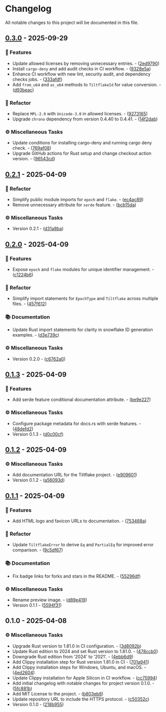# Changelog

All notable changes to this project will be documented in this file.

## [0.3.0](https://github.com/t1ltxz-gxd/tiltflake/compare/v0.2.1..0.3.0) - 2025-09-29

### <!-- 0 -->🚀 Features

- Update allowed licenses by removing unnecessary entries. - ([2ed9790](https://github.com/t1ltxz-gxd/tiltflake/commit/2ed9790902a775fe05c081c8cc85fa227cfa773c))
- Install `cargo-deny` and add audit checks in CI workflow. - ([9328e5a](https://github.com/t1ltxz-gxd/tiltflake/commit/9328e5a629843b0a70906456832e68c0951a62d1))
- Enhance CI workflow with new lint, security audit, and dependency checks jobs. - ([333afdf](https://github.com/t1ltxz-gxd/tiltflake/commit/333afdff7ccb994f2cd5cd7bbc7442b1961479a9))
- Add `from_u64` and `as_u64` methods to `TiltflakeId` for value conversion. - ([d93beac](https://github.com/t1ltxz-gxd/tiltflake/commit/d93beacdfd1ca15508bbf3302dbf2d9f1e8e1999))

### <!-- 2 -->🚜 Refactor

- Replace `MPL-2.0` with `Unicode-3.0` in allowed licenses. - ([9273165](https://github.com/t1ltxz-gxd/tiltflake/commit/9273165dc78a1b989bca1d32f52d7e895e9f74c0))
- Upgrade `chrono` dependency from version 0.4.40 to 0.4.41. - ([14f2dab](https://github.com/t1ltxz-gxd/tiltflake/commit/14f2dabbfed0db01e16461ec13e72b95a679e9eb))

### <!-- 7 -->⚙️ Miscellaneous Tasks

- Update conditions for installing cargo-deny and running cargo deny check. - ([769af08](https://github.com/t1ltxz-gxd/tiltflake/commit/769af08126a83385275d414de59d2befd7d5557f))
- Upgrade GitHub actions for Rust setup and change checkout action version. - ([96543cd](https://github.com/t1ltxz-gxd/tiltflake/commit/96543cd743fbd794e6b23c1d6971fdb0ce5094ad))

## [0.2.1](https://github.com/t1ltxz-gxd/tiltflake/compare/v0.2.0..v0.2.1) - 2025-04-09

### <!-- 2 -->🚜 Refactor

- Simplify public module imports for `epoch` and `flake`. - ([ec4ac89](https://github.com/t1ltxz-gxd/tiltflake/commit/ec4ac89b774319e50ce28f6d6e9509fd54b7c56a))
- Remove unnecessary attribute for `serde` feature. - ([bcb15da](https://github.com/t1ltxz-gxd/tiltflake/commit/bcb15dae416d4a7bb698e7225386f849edf7f7f8))

### <!-- 7 -->⚙️ Miscellaneous Tasks

- Version 0.2.1 - ([d31a8ba](https://github.com/t1ltxz-gxd/tiltflake/commit/d31a8ba34d748d1496ff61b08b9f0b8567a21049))

## [0.2.0](https://github.com/t1ltxz-gxd/tiltflake/compare/v0.1.3..v0.2.0) - 2025-04-09

### <!-- 0 -->🚀 Features

- Expose `epoch` and `flake` modules for unique identifier management. - ([c1224b6](https://github.com/t1ltxz-gxd/tiltflake/commit/c1224b6c9fd3f1b27d9dd8de8fd28f92e5369e17))

### <!-- 2 -->🚜 Refactor

- Simplify import statements for `EpochType` and `Tiltflake` across multiple files. - ([457f612](https://github.com/t1ltxz-gxd/tiltflake/commit/457f6120bfd2278177d48eb4f5851e977c110bb1))

### <!-- 3 -->📚 Documentation

- Update Rust import statements for clarity in snowflake ID generation examples. - ([d3e739c](https://github.com/t1ltxz-gxd/tiltflake/commit/d3e739c5161073f09eba8dd9768475e36bf49114))

### <!-- 7 -->⚙️ Miscellaneous Tasks

- Version 0.2.0 - ([c6762a0](https://github.com/t1ltxz-gxd/tiltflake/commit/c6762a0376d1f92852bd14ca08f2ba3d793cc869))

## [0.1.3](https://github.com/t1ltxz-gxd/tiltflake/compare/v0.1.2..v0.1.3) - 2025-04-09

### <!-- 0 -->🚀 Features

- Add serde feature conditional documentation attribute. - ([be9e227](https://github.com/t1ltxz-gxd/tiltflake/commit/be9e227d8ef0474c96899f84bdc4bd4e3f80fb0a))

### <!-- 7 -->⚙️ Miscellaneous Tasks

- Configure package metadata for docs.rs with serde features. - ([48defd2](https://github.com/t1ltxz-gxd/tiltflake/commit/48defd2ec08a28b4025daf480e34c7262bfeb918))
- Version 0.1.3 - ([d0c00cf](https://github.com/t1ltxz-gxd/tiltflake/commit/d0c00cf7251f78885e0ad90330ca528c471fd7fd))

## [0.1.2](https://github.com/t1ltxz-gxd/tiltflake/compare/v0.1.1..v0.1.2) - 2025-04-09

### <!-- 7 -->⚙️ Miscellaneous Tasks

- Add documentation URL for the Tiltflake project. - ([e909601](https://github.com/t1ltxz-gxd/tiltflake/commit/e90960123275566e5f999bfb330b9b14f718b92f))
- Version 0.1.2 - ([a56093d](https://github.com/t1ltxz-gxd/tiltflake/commit/a56093d868f6012b42e96d8a35c30a7029d2fa41))

## [0.1.1](https://github.com/t1ltxz-gxd/tiltflake/compare/v0.1.0..v0.1.1) - 2025-04-09

### <!-- 0 -->🚀 Features

- Add HTML logo and favicon URLs to documentation. - ([753468a](https://github.com/t1ltxz-gxd/tiltflake/commit/753468a661817d4aba189e8dbf34a9211894e4ba))

### <!-- 2 -->🚜 Refactor

- Update `TiltflakeError` to derive `Eq` and `PartialEq` for improved error comparison. - ([9c5df67](https://github.com/t1ltxz-gxd/tiltflake/commit/9c5df67bfd673ee9903f8d7a373dc6e6b1c5cef0))

### <!-- 3 -->📚 Documentation

- Fix badge links for forks and stars in the README. - ([55296df](https://github.com/t1ltxz-gxd/tiltflake/commit/55296df157ef15281a0e36c65c3d31395e156095))

### <!-- 7 -->⚙️ Miscellaneous Tasks

- Rename preview image. - ([d89e419](https://github.com/t1ltxz-gxd/tiltflake/commit/d89e419fb62df3eff66430dc1bba9a4c4192c864))
- Version 0.1.1 - ([5594f31](https://github.com/t1ltxz-gxd/tiltflake/commit/5594f3129767ec7ad4a738488cd958f8a8aad92f))

## 0.1.0 - 2025-04-08

### <!-- 7 -->⚙️ Miscellaneous Tasks

- Upgrade Rust version to 1.81.0 in CI configuration. - ([3d8092b](https://github.com/t1ltxz-gxd/tiltflake/commit/3d8092b0e332261049249a81105df5977eb8dbdd))
- Update Rust edition to 2024 and set Rust version to 1.81.0. - ([478ccb0](https://github.com/t1ltxz-gxd/tiltflake/commit/478ccb0ce1a54bbb7fd7b877132bcf734bc78e65))
- Downgrade Rust edition from '2024' to '2021'. - ([4ebb6d9](https://github.com/t1ltxz-gxd/tiltflake/commit/4ebb6d969d92da1ebebf990c3d6bb879d749cc39))
- Add Clippy installation step for Rust version 1.81.0 in CI - ([701a941](https://github.com/t1ltxz-gxd/tiltflake/commit/701a9410fd1c2fb89c424fd85a7d00ca386726f6))
- Add Clippy installation steps for Windows, Ubuntu, and macOS. - ([4ed2604](https://github.com/t1ltxz-gxd/tiltflake/commit/4ed2604b66ef2d7c481fee1a94dac99978fe01db))
- Update Clippy installation for Apple Silicon in CI workflow. - ([cc75994](https://github.com/t1ltxz-gxd/tiltflake/commit/cc75994f16ced79b46bd2cd7e16312bf1c9ca6a4))
- Add initial changelog with notable changes for project version 0.1.0. - ([5fc881b](https://github.com/t1ltxz-gxd/tiltflake/commit/5fc881b9f07b0598365b446de30725236570f0cb))
- Add MIT License to the project. - ([b803eb8](https://github.com/t1ltxz-gxd/tiltflake/commit/b803eb88600ad2c29461c387f68e78e7e6b254ac))
- Update repository URL to include the HTTPS protocol. - ([c50352c](https://github.com/t1ltxz-gxd/tiltflake/commit/c50352c23b6a87276c221c152b80fb0b0ad62b75))
- Version 0.1.0 - ([218b955](https://github.com/t1ltxz-gxd/tiltflake/commit/218b95526973e69e0cf6d7ba2a714b6699d1ac1b))

<!-- generated by git-cliff -->
